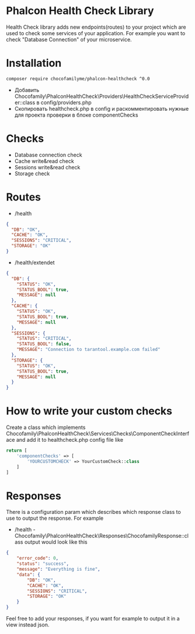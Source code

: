 # Phalcon Health Check Library
Health Check library adds new endpoints(routes) to your project which are used to check some services of your application.
For example you want to check "Database Connection" of your microservice.

# Installation
```bash
composer require chocofamilyme/phalcon-healthcheck ^0.0
```
- Добавить Chocofamily\PhalconHealthCheck\Providers\HealthCheckServiceProvider::class в config/providers.php
- Скопировать healthcheck.php в config и раскомментировать нужные для проекта проверки в блоке componentChecks

# Checks
- Database connection check
- Cache write&read check
- Sessions write&read check
- Storage check

# Routes
- /health
```json
{
  "DB": "OK",
  "CACHE": "OK",
  "SESSIONS": "CRITICAL",
  "STORAGE": "OK"
}
```
- /health/extendet
```json
{
  "DB": {
    "STATUS": "OK",
    "STATUS_BOOL": true,
    "MESSAGE": null
  },
  "CACHE": {
    "STATUS": "OK",
    "STATUS_BOOL": true,
    "MESSAGE": null
  },
  "SESSIONS": {
    "STATUS": "CRITICAL",
    "STATUS_BOOL": false,
    "MESSAGE": "Connection to tarantool.example.com failed"
  },
  "STORAGE": {
    "STATUS": "OK",
    "STATUS_BOOL": true,
    "MESSAGE": null
  }
}
```

# How to write your custom checks
Create a class which implements Chocofamily\PhalconHealthCheck\Services\Checks\ComponentCheckInterface
and add it to healthcheck.php config file like
```php
return [
    'componentChecks' => [
        'YOURCUSTOMCHECK' => YourCustomCheck::class
    ]
]
```

# Responses
There is a configuration param which describes which response class to use to output the response. For example
- /health - Chocofamily\PhalconHealthCheck\Responses\ChocofamilyResponse::class
output would look like this
```json
{
    "error_code": 0,
    "status": "success",
    "message": "Everything is fine",
    "data": {
        "DB": "OK",
        "CACHE": "OK",
        "SESSIONS": "CRITICAL",
        "STORAGE": "OK"
    }
}
```

Feel free to add your responses, if you want for example to output it in a view instead json.
